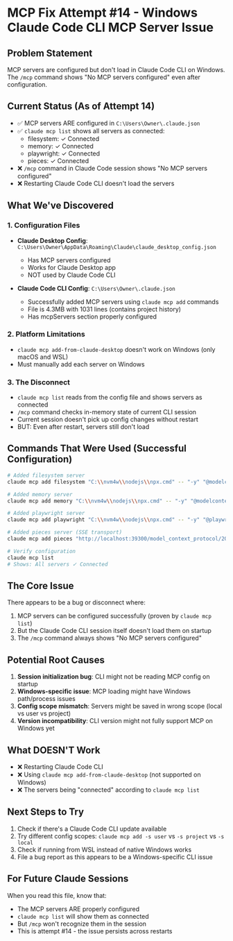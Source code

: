 # MCP Fix Attempt #14 - Windows Claude Code CLI MCP Server Issue

## Problem Statement
MCP servers are configured but don't load in Claude Code CLI on Windows. The `/mcp` command shows "No MCP servers configured" even after configuration.

## Current Status (As of Attempt 14)
- ✅ MCP servers ARE configured in `C:\Users\Owner\.claude.json`
- ✅ `claude mcp list` shows all servers as connected:
  - filesystem: ✓ Connected
  - memory: ✓ Connected  
  - playwright: ✓ Connected
  - pieces: ✓ Connected
- ❌ `/mcp` command in Claude Code session shows "No MCP servers configured"
- ❌ Restarting Claude Code CLI doesn't load the servers

## What We've Discovered

### 1. Configuration Files
- **Claude Desktop Config**: `C:\Users\Owner\AppData\Roaming\Claude\claude_desktop_config.json`
  - Has MCP servers configured
  - Works for Claude Desktop app
  - NOT used by Claude Code CLI

- **Claude Code CLI Config**: `C:\Users\Owner\.claude.json`
  - Successfully added MCP servers using `claude mcp add` commands
  - File is 4.3MB with 1031 lines (contains project history)
  - Has mcpServers section properly configured

### 2. Platform Limitations
- `claude mcp add-from-claude-desktop` doesn't work on Windows (only macOS and WSL)
- Must manually add each server on Windows

### 3. The Disconnect
- `claude mcp list` reads from the config file and shows servers as connected
- `/mcp` command checks in-memory state of current CLI session
- Current session doesn't pick up config changes without restart
- BUT: Even after restart, servers still don't load

## Commands That Were Used (Successful Configuration)

```bash
# Added filesystem server
claude mcp add filesystem "C:\\nvm4w\\nodejs\\npx.cmd" -- "-y" "@modelcontextprotocol/server-filesystem@2025.8.21" "C:\\Users\\Owner\\claude code projects"

# Added memory server  
claude mcp add memory "C:\\nvm4w\\nodejs\\npx.cmd" -- "-y" "@modelcontextprotocol/server-memory@2025.8.4"

# Added playwright server
claude mcp add playwright "C:\\nvm4w\\nodejs\\npx.cmd" -- "-y" "@playwright/mcp@0.0.34"

# Added pieces server (SSE transport)
claude mcp add pieces "http://localhost:39300/model_context_protocol/2024-11-05/sse" -t sse

# Verify configuration
claude mcp list
# Shows: All servers ✓ Connected
```

## The Core Issue
There appears to be a bug or disconnect where:
1. MCP servers can be configured successfully (proven by `claude mcp list`)
2. But the Claude Code CLI session itself doesn't load them on startup
3. The `/mcp` command always shows "No MCP servers configured"

## Potential Root Causes
1. **Session initialization bug**: CLI might not be reading MCP config on startup
2. **Windows-specific issue**: MCP loading might have Windows path/process issues
3. **Config scope mismatch**: Servers might be saved in wrong scope (local vs user vs project)
4. **Version incompatibility**: CLI version might not fully support MCP on Windows yet

## What DOESN'T Work
- ❌ Restarting Claude Code CLI
- ❌ Using `claude mcp add-from-claude-desktop` (not supported on Windows)
- ❌ The servers being "connected" according to `claude mcp list`

## Next Steps to Try
1. Check if there's a Claude Code CLI update available
2. Try different config scopes: `claude mcp add -s user` vs `-s project` vs `-s local`
3. Check if running from WSL instead of native Windows works
4. File a bug report as this appears to be a Windows-specific CLI issue

## For Future Claude Sessions
When you read this file, know that:
- The MCP servers ARE properly configured
- `claude mcp list` will show them as connected
- But `/mcp` won't recognize them in the session
- This is attempt #14 - the issue persists across restarts